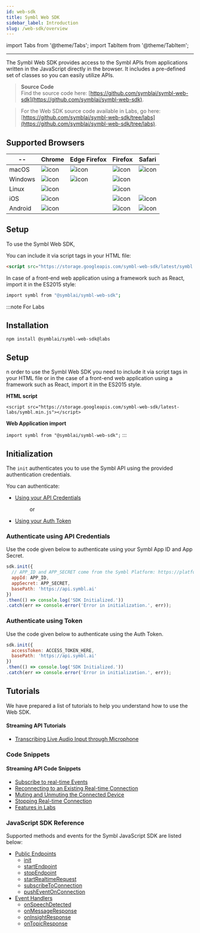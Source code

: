```yaml
---
id: web-sdk
title: Symbl Web SDK 
sidebar_label: Introduction
slug: /web-sdk/overview
---
```

import Tabs from '@theme/Tabs';
import TabItem from '@theme/TabItem';

---

The Symbl Web SDK provides access to the Symbl APIs from applications written in the JavaScript directly in the browser. It includes a pre-defined set of classes so you can easily utilize APIs.

> **Source Code** <br/>
Find the source code here: [https://github.com/symblai/symbl-web-sdk](https://github.com/symblai/symbl-web-sdk). <br/>

> For the Web SDK source code available in Labs, go here: [https://github.com/symblai/symbl-web-sdk/tree/labs](https://github.com/symblai/symbl-web-sdk/tree/labs).

## Supported Browsers

 |-- | Chrome | Edge Firefox | Firefox | Safari | 
 | -------| ---------- | ------- | ----- | ------- | 
 | macOS | ![icon](/img/tick-mark.png)| ![icon](/img/tick-mark.png)| ![icon](/img/tick-mark.png) | ![icon](/img/tick-mark.png) |
 | Windows | ![icon](/img/tick-mark.png) | ![icon](/img/tick-mark.png)| ![icon](/img/tick-mark.png) |  |
 | Linux | ![icon](/img/tick-mark.png)|   | ![icon](/img/tick-mark.png) |
 | iOS | ![icon](/img/tick-mark.png)|   | ![icon](/img/tick-mark.png) | ![icon](/img/tick-mark.png) |
 | Android | ![icon](/img/tick-mark.png)|  | ![icon](/img/tick-mark.png) | ![icon](/img/tick-mark.png) |
 
## Setup

To use the Symbl Web SDK, 

You can include it via script tags in your HTML file:

```html
<script src="https://storage.googleapis.com/symbl-web-sdk/latest/symbl.min.js"></script>
```
In case of a front-end web application using a framework such as React, import it in the ES2015 style:

```bash
import symbl from "@symblai/symbl-web-sdk";
```
:::note For Labs 

## Installation
`npm install @symblai/symbl-web-sdk@labs`

## Setup
n order to use the Symbl Web SDK you need to include it via script tags in your HTML file or in the case of a front-end web application using a framework such as React, import it in the ES2015 style.

**HTML script**

`<script src="https://storage.googleapis.com/symbl-web-sdk/latest-labs/symbl.min.js"></script>`

**Web Application import**

`import symbl from "@symblai/symbl-web-sdk";`
:::

## Initialization

The `init` authenticates you to use the Symbl API using the provided authentication credentials.

You can authenticate:

- [Using your API Credentials](#authenticate-using-api-credentials) 

&nbsp; &nbsp; &nbsp; &nbsp; &nbsp; &nbsp; &nbsp; &nbsp; or 

- [Using your Auth Token](#authenticate-using-token) 

### Authenticate using API Credentials

Use the code given below to authenticate using your Symbl App ID and App Secret. 

```js
sdk.init({
  // APP_ID and APP_SECRET come from the Symbl Platform: https://platform.symbl.ai
  appId: APP_ID,
  appSecret: APP_SECRET,
  basePath: 'https://api.symbl.ai'
})
.then(() => console.log('SDK Initialized.'))
.catch(err => console.error('Error in initialization.', err));
 ```

### Authenticate using Token 

Use the code given below to authenticate using the Auth Token. 

```js
sdk.init({
  accessToken: ACCESS_TOKEN_HERE,
  basePath: 'https://api.symbl.ai'
})
.then(() => console.log('SDK Initialized.'))
.catch(err => console.error('Error in initialization.', err));
```

## Tutorials

We have prepared a list of tutorials to help you understand how to use the Web SDK.

#### Streaming API Tutorials

* [Transcribing Live Audio Input through Microphone](/docs/web-sdk/transcribing-live-audio-through-microphone)


### Code Snippets

#### Streaming API Code Snippets

* [Subscribe to real-time Events](/docs/web-sdk/subscribe-real-time)
* [Reconnecting to an Existing Real-time Connection](/docs/web-sdk/reconnecting-real-time)
* [Muting and Unmuting the Connected Device](/docs/web-sdk/muting-and-unmuting-connected-device)
* [Stopping Real-time Connection](/docs/web-sdk/stopping-real-time)
* [Features in Labs](/docs/web-sdk/web-sdk-labs)


### JavaScript SDK Reference

Supported methods and events for the Symbl JavaScript SDK are listed below:

* [Public Endpoints](/docs/javascript-sdk/reference#public-methods)
    * [init](/docs/javascript-sdk/reference#init)
    * [startEndpoint](/docs/javascript-sdk/reference#startendpoint)
    * [stopEndpoint](/docs/javascript-sdk/reference#stopendpoint)
    * [startRealtimeRequest](/docs/javascript-sdk/reference#startRealtimeRequest)
    * [subscribeToConnection](/docs/javascript-sdk/reference#subscribetoconnection)
    * [pushEventOnConnection](/docs/javascript-sdk/reference#pusheventonconnection)
* [Event Handlers](/docs/javascript-sdk/reference#event-handlers-1)
    * [onSpeechDetected](/docs/javascript-sdk/reference#onspeechdetected)
    * [onMessageResponse](/docs/javascript-sdk/reference#onmessageresponse)
    * [onInsightResponse](/docs/javascript-sdk/reference#oninsightresponse)
    * [onTopicResponse](/docs/javascript-sdk/reference#ontopicresponse)

